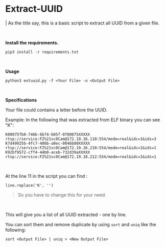 # Extract-UUID

| As the title say, this is a basic script to extract all UUID from a given file.

<br>

**Install the requirements.**
```
pip3 install -r requirements.txt
```

<br>

**Usage**
```
python3 extuuid.py -f <Your File> -o <Output File>
```

<br>

**Specifications**

Your file could contains a letter before the UUID. 

Example: In the following that was extracted from ELF binary you can see "K":
```
K00075fb0-746b-6b74-b05f-0700075XXXXX
rtsp://service:FZ%21sc0Cam@172.19.16.110:554/mode=real&idc=1&ids=3
K7d49925b-4fc7-406b-a0ec-0046b80XXXXX
rtsp://service:FZ%21sc0Cam@172.19.16.210:554/mode=real&idc=1&ids=1
K92bf9572-cff4-44b0-aceb-732d39aXXXXX
rtsp://service:FZ%21sc0Cam@172.19.18.212:554/mode=real&idc=1&ids=1
```

<br>

At the line 11 in the script you can find :
```
line.replace('K', '')
```

> So you have to change this for your need.

<br>

This will give you a list of all UUID extracted - one by line. 

You can sort them and remove duplicate by using `sort` and `uniq` like the following:
```
sort <Output File> | uniq > <New Output File>
```
